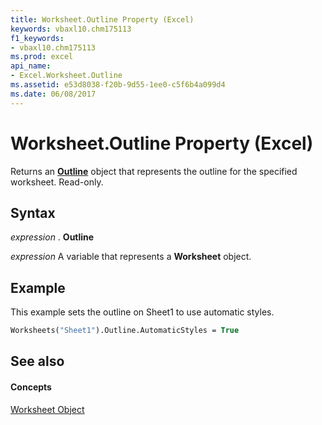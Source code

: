 ```yaml
---
title: Worksheet.Outline Property (Excel)
keywords: vbaxl10.chm175113
f1_keywords:
- vbaxl10.chm175113
ms.prod: excel
api_name:
- Excel.Worksheet.Outline
ms.assetid: e53d8038-f20b-9d55-1ee0-c5f6b4a099d4
ms.date: 06/08/2017
---
```



# Worksheet.Outline Property (Excel)

Returns an  **[Outline](Excel.Outline.md)** object that represents the outline for the specified worksheet. Read-only.


## Syntax

 _expression_ . **Outline**

 _expression_ A variable that represents a **Worksheet** object.


## Example

This example sets the outline on Sheet1 to use automatic styles.


```vb
Worksheets("Sheet1").Outline.AutomaticStyles = True
```


## See also


#### Concepts


[Worksheet Object](Excel.Worksheet.md)

